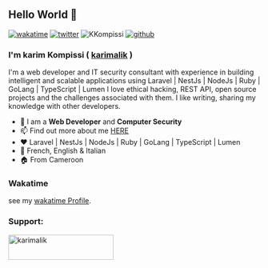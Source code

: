 
## Hello World 👋
[![wakatime](https://wakatime.com/badge/user/dcb2b190-10a0-49e0-980e-6f3e94c03ddb.svg)](https://wakatime.com/@dcb2b190-10a0-49e0-980e-6f3e94c03ddb)
[![twitter](https://img.shields.io/twitter/follow/KKompissi?label=followers&logo=twitter&color=%23007ec6&style=plastic)](https://twitter.com/KKompissi) <img src="https://komarev.com/ghpvc/?username=KKompissi7&label=Profile%20views&color=0e75b6&style=flat" alt="KKompissi" />
[![github](https://img.shields.io/github/followers/karimalik?logo=github&style=plastic)](https://github.com/karimalik?tab=followers)
### I'm karim Kompissi ( <a href="https://leonelngoya.com" target="_blank">karimalik</a> )
I'm a web developer and IT security consultant with experience in building intelligent and scalable applications using Laravel | NestJs | NodeJs | Ruby | GoLang | TypeScript | Lumen I love ethical hacking, REST API, open source projects and the challenges associated with them. I like writing, sharing my knowledge with other developers.

- 🌴 I am a <b>Web Developer</b> and <b>Computer Security</b>
- 📫 Find out more about me <a href="https://karimalik.me" target="_blank">HERE</a>
- ❤ Laravel | NestJs | NodeJs | Ruby | GoLang | TypeScript | Lumen
- 📝 French, English & Italian
- 🏠 From Cameroon

### Wakatime
see my [wakatime Profile](https://wakatime.com/@karimalik).

<h3 align="left">Support:</h3>
<p><a href="https://www.buymeacoffee.com/karimalik"> <img align="left" src="https://cdn.buymeacoffee.com/buttons/v2/default-yellow.png" height="50" width="210" alt="karimalik" /></a></p><br><br>
